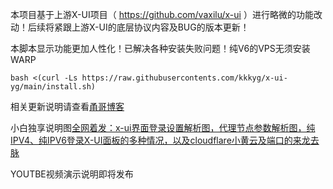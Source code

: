 本项目基于上游X-UI项目（ https://github.com/vaxilu/x-ui ）进行略微的功能改动！后续将紧跟上游X-UI的底层协议内容及BUG的版本更新！

本脚本显示功能更加人性化！已解决各种安装失败问题！纯V6的VPS无须安装WARP

```
bash <(curl -Ls https://raw.githubusercontents.com/kkkyg/x-ui-yg/main/install.sh)
```

相关更新说明请查看[甬哥博客](https://kkkyg.blogspot.com/2022/02/x-uiacmex-uiipv4ipv6v4v6vpsvaxilux-ui.html)

小白独享说明图[全网着发：x-ui界面登录设置解析图，代理节点参数解析图，纯IPV4、纯IPV6登录X-UI面板的多种情况，以及cloudflare小黄云及端口的来龙去脉](https://kkkyg.blogspot.com/2022/03/x-uiipv4ipv6cloudflare.html)

YOUTBE视频演示说明即将发布

